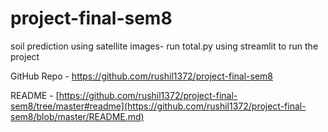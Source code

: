 # project-final-sem8

soil prediction using satellite images- run total.py using streamlit to run the project


GitHub Repo - https://github.com/rushil1372/project-final-sem8

README - [https://github.com/rushil1372/project-final-sem8/tree/master#readme](https://github.com/rushil1372/project-final-sem8/blob/master/README.md)
